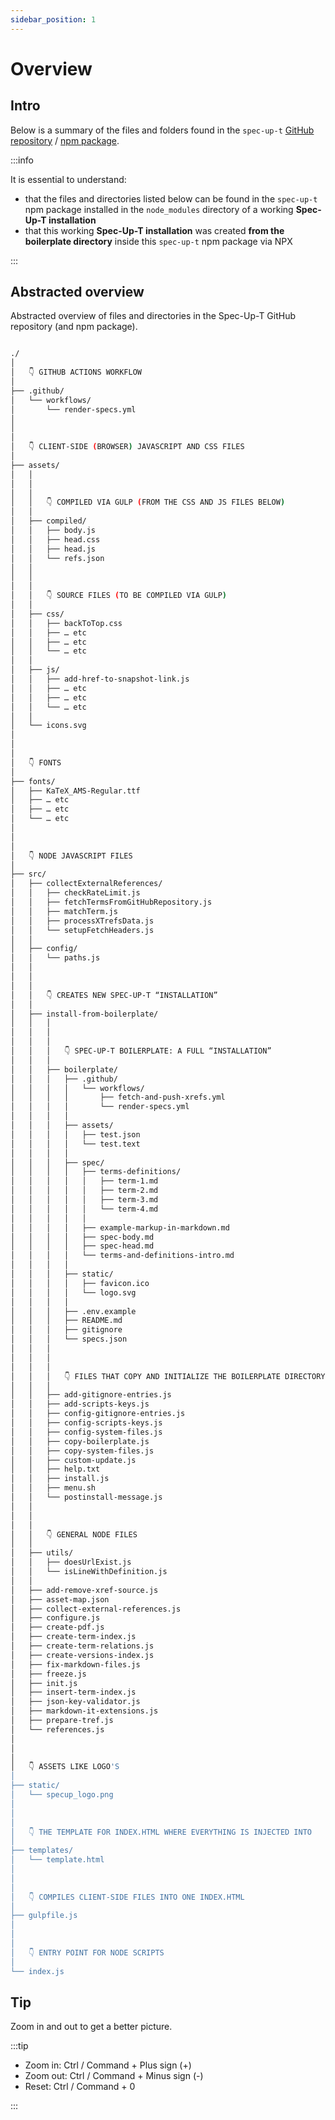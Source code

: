 ```yaml
---
sidebar_position: 1
---
```


# Overview

## Intro

Below is a summary of the files and folders found in the `spec-up-t` [GitHub repository](https://github.com/trustoverip/spec-up-t) / [npm package](https://www.npmjs.com/package/spec-up-t).

:::info

It is essential to understand:

- that the files and directories listed below can be found in the `spec-up-t` npm package installed in the `node_modules` directory of a working **Spec-Up-T installation**
- that this working **Spec-Up-T installation** was created **from the boilerplate directory** inside this `spec-up-t` npm package via NPX

:::

## Abstracted overview

Abstracted overview of files and directories in the Spec-Up-T GitHub repository (and npm package).

<div class="filesystemlayout">

```sh

./
│
│   👇 GITHUB ACTIONS WORKFLOW
│
├── .github/
│   └── workflows/
│       └── render-specs.yml
│
│
│
│   👇 CLIENT-SIDE (BROWSER) JAVASCRIPT AND CSS FILES
│
├── assets/
│   │
│   │
│   │
│   │   👇 COMPILED VIA GULP (FROM THE CSS AND JS FILES BELOW)
│   │
│   ├── compiled/
│   │   ├── body.js
│   │   ├── head.css
│   │   ├── head.js
│   │   └── refs.json
│   │
│   │
│   │
│   │   👇 SOURCE FILES (TO BE COMPILED VIA GULP)
│   │
│   ├── css/
│   │   ├── backToTop.css
│   │   ├── … etc
│   │   ├── … etc
│   │   └── … etc
│   │
│   ├── js/
│   │   ├── add-href-to-snapshot-link.js
│   │   ├── … etc
│   │   ├── … etc
│   │   └── … etc
│   │
│   └── icons.svg
│
│
│
│   👇 FONTS
│
├── fonts/
│   ├── KaTeX_AMS-Regular.ttf
│   ├── … etc
│   ├── … etc
│   └── … etc
│
│
│
│   👇 NODE JAVASCRIPT FILES
│
├── src/
│   ├── collectExternalReferences/
│   │   ├── checkRateLimit.js
│   │   ├── fetchTermsFromGitHubRepository.js
│   │   ├── matchTerm.js
│   │   ├── processXTrefsData.js
│   │   └── setupFetchHeaders.js
│   │
│   ├── config/
│   │   └── paths.js
│   │
│   │
│   │
│   │   👇 CREATES NEW SPEC-UP-T “INSTALLATION”
│   │
│   ├── install-from-boilerplate/
│   │   │
│   │   │
│   │   │
│   │   │   👇 SPEC-UP-T BOILERPLATE: A FULL “INSTALLATION”
│   │   │
│   │   ├── boilerplate/
│   │   │   ├── .github/
│   │   │   │   └── workflows/
│   │   │   │       ├── fetch-and-push-xrefs.yml
│   │   │   │       └── render-specs.yml
│   │   │   │
│   │   │   ├── assets/
│   │   │   │   ├── test.json
│   │   │   │   └── test.text
│   │   │   │
│   │   │   ├── spec/
│   │   │   │   ├── terms-definitions/
│   │   │   │   │   ├── term-1.md
│   │   │   │   │   ├── term-2.md
│   │   │   │   │   ├── term-3.md
│   │   │   │   │   └── term-4.md
│   │   │   │   │
│   │   │   │   ├── example-markup-in-markdown.md
│   │   │   │   ├── spec-body.md
│   │   │   │   ├── spec-head.md
│   │   │   │   └── terms-and-definitions-intro.md
│   │   │   │
│   │   │   ├── static/
│   │   │   │   ├── favicon.ico
│   │   │   │   └── logo.svg
│   │   │   │
│   │   │   ├── .env.example
│   │   │   ├── README.md
│   │   │   ├── gitignore
│   │   │   └── specs.json
│   │   │
│   │   │
│   │   │
│   │   │   👇 FILES THAT COPY AND INITIALIZE THE BOILERPLATE DIRECTORY
│   │   │
│   │   ├── add-gitignore-entries.js
│   │   ├── add-scripts-keys.js
│   │   ├── config-gitignore-entries.js
│   │   ├── config-scripts-keys.js
│   │   ├── config-system-files.js
│   │   ├── copy-boilerplate.js
│   │   ├── copy-system-files.js
│   │   ├── custom-update.js
│   │   ├── help.txt
│   │   ├── install.js
│   │   ├── menu.sh
│   │   └── postinstall-message.js
│   │
│   │
│   │
│   │   👇 GENERAL NODE FILES
│   │
│   ├── utils/
│   │   ├── doesUrlExist.js
│   │   └── isLineWithDefinition.js
│   │
│   ├── add-remove-xref-source.js
│   ├── asset-map.json
│   ├── collect-external-references.js
│   ├── configure.js
│   ├── create-pdf.js
│   ├── create-term-index.js
│   ├── create-term-relations.js
│   ├── create-versions-index.js
│   ├── fix-markdown-files.js
│   ├── freeze.js
│   ├── init.js
│   ├── insert-term-index.js
│   ├── json-key-validator.js
│   ├── markdown-it-extensions.js
│   ├── prepare-tref.js
│   └── references.js
│
│
│
│   👇 ASSETS LIKE LOGO'S
│
├── static/
│   └── specup_logo.png
│
│
│
│   👇 THE TEMPLATE FOR INDEX.HTML WHERE EVERYTHING IS INJECTED INTO
│
├── templates/
│   └── template.html
│
│
│
│   👇 COMPILES CLIENT-SIDE FILES INTO ONE INDEX.HTML
│
├── gulpfile.js
│
│
│
│   👇 ENTRY POINT FOR NODE SCRIPTS
│
└── index.js

```

## Tip

Zoom in and out to get a better picture.

:::tip

- Zoom in: Ctrl / Command + Plus sign (+) 
- Zoom out: Ctrl / Command + Minus sign (-)
- Reset: Ctrl / Command + 0

:::

</div>
